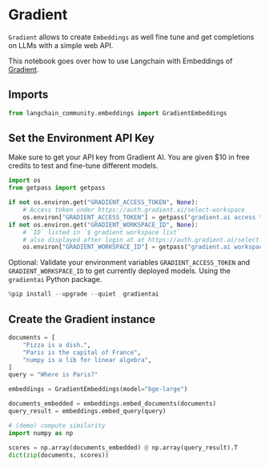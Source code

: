 # Gradient

`Gradient` allows to create `Embeddings` as well fine tune and get completions on LLMs with a simple web API.

This notebook goes over how to use Langchain with Embeddings of [Gradient](https://gradient.ai/).


## Imports


```python
from langchain_community.embeddings import GradientEmbeddings
```

## Set the Environment API Key
Make sure to get your API key from Gradient AI. You are given $10 in free credits to test and fine-tune different models.


```python
import os
from getpass import getpass

if not os.environ.get("GRADIENT_ACCESS_TOKEN", None):
    # Access token under https://auth.gradient.ai/select-workspace
    os.environ["GRADIENT_ACCESS_TOKEN"] = getpass("gradient.ai access token:")
if not os.environ.get("GRADIENT_WORKSPACE_ID", None):
    # `ID` listed in `$ gradient workspace list`
    # also displayed after login at at https://auth.gradient.ai/select-workspace
    os.environ["GRADIENT_WORKSPACE_ID"] = getpass("gradient.ai workspace id:")
```

Optional: Validate your environment variables ```GRADIENT_ACCESS_TOKEN``` and ```GRADIENT_WORKSPACE_ID``` to get currently deployed models. Using the `gradientai` Python package.


```python
%pip install --upgrade --quiet  gradientai
```

## Create the Gradient instance


```python
documents = [
    "Pizza is a dish.",
    "Paris is the capital of France",
    "numpy is a lib for linear algebra",
]
query = "Where is Paris?"
```


```python
embeddings = GradientEmbeddings(model="bge-large")

documents_embedded = embeddings.embed_documents(documents)
query_result = embeddings.embed_query(query)
```


```python
# (demo) compute similarity
import numpy as np

scores = np.array(documents_embedded) @ np.array(query_result).T
dict(zip(documents, scores))
```


```python

```
